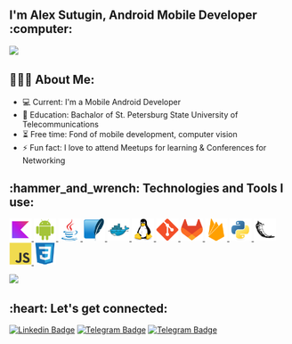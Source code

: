 <h2 align="left">
  <br> I'm Alex Sutugin, Android Mobile Developer :computer:<br>
</h2> 
  <img   width="250" src="https://media.giphy.com/media/2IudUHdI075HL02Pkk/giphy.gif">  
<h2 align="left">👨🏻‍💻 About Me:</h2>

- :computer: Current: I'm a Mobile Android Developer
- :book: Education:  Bachalor of St. Petersburg State University of Telecommunications
- :hourglass_flowing_sand: Free time: Fond of mobile development, computer vision 
- :zap: Fun fact: I love to attend Meetups for learning & Conferences for Networking<br>
<h2 align="left">:hammer_and_wrench: Technologies and Tools I use:</h2> 
<p align="left">
    <a href="" target="_blank"> <img src="https://github.com/devicons/devicon/blob/master/icons/kotlin/kotlin-original.svg"  width="40" height="40"/> </a>
    <a href="" target="_blank"> <img src="https://github.com/devicons/devicon/blob/master/icons/android/android-original.svg" width="40" height="40"/> </a>
    <a href="" target="_blank"> <img src="https://github.com/devicons/devicon/blob/master/icons/java/java-original.svg"  width="40" height="40"/> </a>
    <a href="" target="_blank"> <img src="https://github.com/devicons/devicon/blob/master/icons/sqlite/sqlite-original.svg"  width="40" height="40"/> </a>
    <a href="" target="_blank"> <img src="https://github.com/devicons/devicon/blob/master/icons/docker/docker-original.svg"  width="40" height="40"/> </a>
    <a href="" target="_blank"> <img src="https://github.com/devicons/devicon/blob/master/icons/linux/linux-original.svg"  width="40" height="40"/> </a>
    <a href="" target="_blank"> <img src="https://github.com/devicons/devicon/blob/master/icons/git/git-original.svg"  width="40" height="40"/> </a>
    <a href="" target="_blank"> <img src="https://github.com/devicons/devicon/blob/master/icons/gitlab/gitlab-original.svg"  width="40" height="40"/> </a>
    <a href="" target="_blank"> <img src="https://github.com/devicons/devicon/blob/master/icons/firebase/firebase-plain.svg"  width="40" height="40"/> </a>
    <a href="" target="_blank"> <img src="https://github.com/devicons/devicon/blob/master/icons/python/python-original.svg" width="40" height="40"/> </a>
    <a href="" target="_blank"> <img src="https://github.com/devicons/devicon/blob/master/icons/flask/flask-original.svg"  width="40" height="40"/> </a>
    <a href="" target="_blank"> <img src="https://github.com/devicons/devicon/blob/master/icons/javascript/javascript-original.svg"  width="40" height="40"/> </a>
    <a href="" target="_blank"> <img src="https://github.com/devicons/devicon/blob/master/icons/css3/css3-original.svg"  width="40" height="40"/> </a>
</p>

  <img  src="https://github-profile-summary-cards.vercel.app/api/cards/repos-per-language?username=olexsahka&theme=dracula">  



<h2 align="left">:heart: Let's get connected:</h2>

[![Linkedin Badge](https://img.shields.io/badge/-LinkedIn-blue?style=flat-square&logo=Linkedin&logoColor=white&link)](https://www.linkedin.com)
[![Telegram Badge](https://img.shields.io/badge/-Telegram-blue?style=flat-square&labelColor=1ca0f1&logo=telegram&logoColor=white&link=https://t.me/alexxxxsun)](https://t.me/alexxxxsun)
[![Telegram Badge](https://img.shields.io/badge/-Gmail-blue?style=flat-square&labelColor=1ca0f1&logo=gmail&logoColor=white)](mailto:sutugin8@gmail.com)
